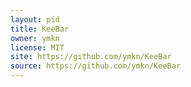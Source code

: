 ```yaml
---
layout: pid
title: KeeBar
owner: ymkn
license: MIT
site: https://github.com/ymkn/KeeBar
source: https://github.com/ymkn/KeeBar
---
```


